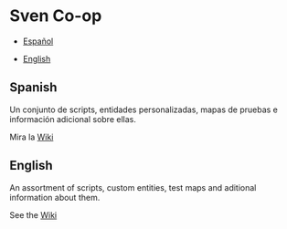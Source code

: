 # Sven Co-op

- [Español](#spanish)

- [English](#english)

## Spanish

Un conjunto de scripts, entidades personalizadas, mapas de pruebas e información adicional sobre ellas.

Mira la [Wiki](https://github.com/Mikk155/Sven-Co-op/wiki)

## English

An assortment of scripts, custom entities, test maps and aditional information about them.

See the [Wiki](https://github.com/Mikk155/Sven-Co-op/wiki)
